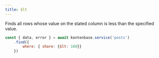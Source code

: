 ```yaml
---
title: $lt
---
```


Finds all rows whose value on the stated column is less than the specified value.

```javascript
const { data, error } = await kontenbase.service('posts')
    .find({
        where: { share: {$lt: 100}}
    })
```